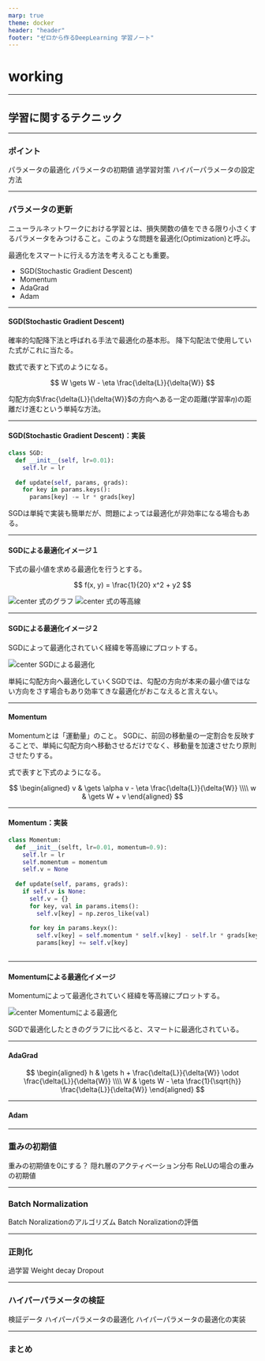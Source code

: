 ```yaml
---
marp: true
theme: docker
header: "header"
footer: "ゼロから作るDeepLearning 学習ノート"
---
```


# working
---

## 学習に関するテクニック

---

### ポイント

パラメータの最適化
パラメータの初期値
過学習対策
ハイパーパラメータの設定方法

---

### パラメータの更新

ニューラルネットワークにおける学習とは、損失関数の値をできる限り小さくするパラメータをみつけること。このような問題を最適化(Optimization)と呼ぶ。

最適化をスマートに行える方法を考えることも重要。

- SGD(Stochastic Gradient Descent)
- Momentum
- AdaGrad
- Adam

---

#### SGD(Stochastic Gradient Descent)

確率的勾配降下法と呼ばれる手法で最適化の基本形。
降下勾配法で使用していた式がこれに当たる。

数式で表すと下式のようになる。

$$
W  \gets W - \eta \frac{\delta{L}}{\delta{W}}
$$

勾配方向$\frac{\delta{L}}{\delta{W}}$の方向へある一定の距離(学習率$\eta$)の距離だけ進むという単純な方法。

---

#### SGD(Stochastic Gradient Descent)：実装

```python
class SGD:
  def __init__(self, lr=0.01):
    self.lr = lr
    
  def update(self, params, grads):
    for key in params.keys():
      params[key] -= lr * grads[key]
```

SGDは単純で実装も簡単だが、問題によっては最適化が非効率になる場合もある。

---

#### SGDによる最適化イメージ１

下式の最小値を求める最適化を行うとする。

$$
f(x, y) = \frac{1}{20} x^2 + y2
$$

![center 式のグラフ](./05_learning_technic/graph1.png)
![center 式の等高線](./05_learning_technic/graph2.png)

---

#### SGDによる最適化イメージ２

SGDによって最適化されていく経緯を等高線にプロットする。

![center SGDによる最適化](./05_learning_technic/sgd_optimization.png)

単純に勾配方向へ最適化していくSGDでは、勾配の方向が本来の最小値ではない方向をさす場合もあり効率てきな最適化がおこなえると言えない。

---

#### Momentum

Momentumとは「運動量」のこと。
SGDに、前回の移動量の一定割合を反映することで、単純に勾配方向へ移動させるだけでなく、移動量を加速させたり原則させたりする。

式で表すと下式のようになる。

$$
\begin{aligned}
v & \gets \alpha v - \eta \frac{\delta{L}}{\delta{W}}
\\\\
w & \gets W + v
\end{aligned}
$$

---

#### Momentum：実装

```python
class Momentum:
  def __init__(selft, lr=0.01, momentum=0.9):
    self.lr = lr
    self.momentum = momentum
    self.v = None
    
  def update(self, params, grads):
    if self.v is None:
      self.v = {}
      for key, val in params.items():
        self.v[key] = np.zeros_like(val)
        
      for key in params.keyx():
        self.v[key] = self.momentum * self.v[key] - self.lr * grads[key]
        params[key] += self.v[key]
  
```

---

#### Momentumによる最適化イメージ

Momentumによって最適化されていく経緯を等高線にプロットする。

![center Momentumによる最適化](./05_learning_technic/momentum_optimization.png)

SGDで最適化したときのグラフに比べると、スマートに最適化されている。

---

#### AdaGrad



$$
\begin{aligned}
h & \gets h + \frac{\delta{L}}{\delta{W}} \odot \frac{\delta{L}}{\delta{W}}
\\\\
W & \gets W - \eta \frac{1}{\sqrt{h}} \frac{\delta{L}}{\delta{W}}
\end{aligned}
$$

---

#### Adam




---

### 重みの初期値

重みの初期値を$0$にする？
隠れ層のアクティベーション分布
ReLUの場合の重みの初期値

---

### Batch Normalization

Batch Noralizationのアルゴリズム
Batch Noralizationの評価

---

### 正則化

過学習
Weight decay
Dropout


---

### ハイパーパラメータの検証

検証データ
ハイパーパラメータの最適化
ハイパーパラメータの最適化の実装


---

### まとめ


